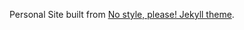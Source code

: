 Personal Site built from [No style, please! Jekyll theme](https://github.com/riggraz/no-style-please). 